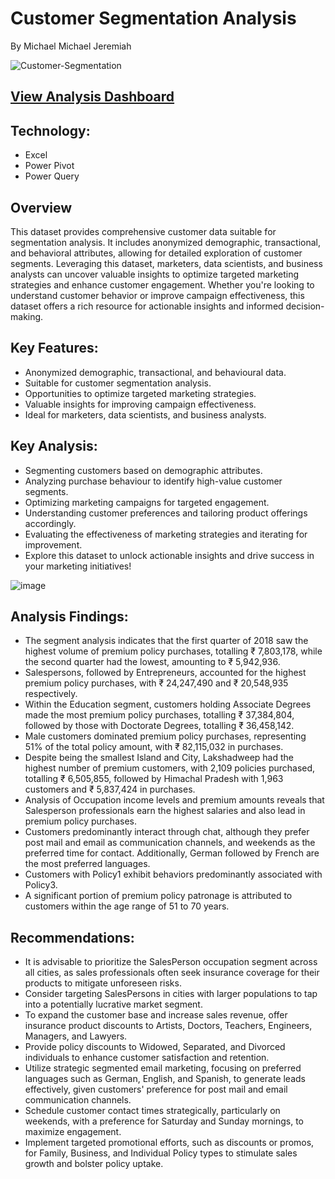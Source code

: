 # Customer Segmentation Analysis
By Michael Michael Jeremiah

![Customer-Segmentation](https://github.com/mikeolaniyi/Customer_Segmentation_Analysis/assets/120651356/a109c17f-bca7-49e8-8ef9-5ee893a42abc)

## [View Analysis Dashboard](https://shappempire-my.sharepoint.com/:x:/g/personal/mikeolaniyi_shappempire_onmicrosoft_com/Eekf-EVeDVRNqB898dvneCYB1WnPIYiImT1GtXQKP6W27g?e=JfApYz)

## Technology:
- Excel
- Power Pivot
- Power Query


## Overview
This dataset provides comprehensive customer data suitable for segmentation analysis. It includes anonymized demographic, transactional, and behavioral attributes, allowing for detailed exploration of customer segments. Leveraging this dataset, marketers, data scientists, and business analysts can uncover valuable insights to optimize targeted marketing strategies and enhance customer engagement. Whether you're looking to understand customer behavior or improve campaign effectiveness, this dataset offers a rich resource for actionable insights and informed decision-making.


## Key Features:
- Anonymized demographic, transactional, and behavioural data.
- Suitable for customer segmentation analysis.
- Opportunities to optimize targeted marketing strategies.
- Valuable insights for improving campaign effectiveness.
- Ideal for marketers, data scientists, and business analysts.


## Key Analysis:
- Segmenting customers based on demographic attributes.
- Analyzing purchase behaviour to identify high-value customer segments.
- Optimizing marketing campaigns for targeted engagement.
- Understanding customer preferences and tailoring product offerings accordingly.
- Evaluating the effectiveness of marketing strategies and iterating for improvement.
- Explore this dataset to unlock actionable insights and drive success in your marketing initiatives!


![image](https://github.com/mikeolaniyi/Customer_Segmentation_Analysis/assets/120651356/a78e085b-d333-4dd3-aabf-b952cefdeda6)



## Analysis Findings:

- The segment analysis indicates that the first quarter of 2018 saw the highest volume of premium policy purchases, totalling ₹ 7,803,178, while the second quarter had the lowest, amounting to ₹ 5,942,936.
- Salespersons, followed by Entrepreneurs, accounted for the highest premium policy purchases, with ₹ 24,247,490 and ₹ 20,548,935 respectively.
- Within the Education segment, customers holding Associate Degrees made the most premium policy purchases, totalling ₹ 37,384,804, followed by those with Doctorate Degrees, totalling ₹ 36,458,142.
- Male customers dominated premium policy purchases, representing 51% of the total policy amount, with ₹ 82,115,032 in purchases.
- Despite being the smallest Island and City, Lakshadweep had the highest number of premium customers, with 2,109 policies purchased, totalling ₹ 6,505,855, followed by Himachal Pradesh with 1,963 customers and ₹ 5,837,424 in purchases.
- Analysis of Occupation income levels and premium amounts reveals that Salesperson professionals earn the highest salaries and also lead in premium policy purchases.
- Customers predominantly interact through chat, although they prefer post mail and email as communication channels, and weekends as the preferred time for contact. Additionally, German followed by French are the most preferred languages.
- Customers with Policy1 exhibit behaviors predominantly associated with Policy3.
- A significant portion of premium policy patronage is attributed to customers within the age range of 51 to 70 years.



## Recommendations:

- It is advisable to prioritize the SalesPerson occupation segment across all cities, as sales professionals often seek insurance coverage for their products to mitigate unforeseen risks.
- Consider targeting SalesPersons in cities with larger populations to tap into a potentially lucrative market segment.
- To expand the customer base and increase sales revenue, offer insurance product discounts to Artists, Doctors, Teachers, Engineers, Managers, and Lawyers.
- Provide policy discounts to Widowed, Separated, and Divorced individuals to enhance customer satisfaction and retention.
- Utilize strategic segmented email marketing, focusing on preferred languages such as German, English, and Spanish, to generate leads effectively, given customers' preference for post mail and email communication channels.
- Schedule customer contact times strategically, particularly on weekends, with a preference for Saturday and Sunday mornings, to maximize engagement.
- Implement targeted promotional efforts, such as discounts or promos, for Family, Business, and Individual Policy types to stimulate sales growth and bolster policy uptake.


